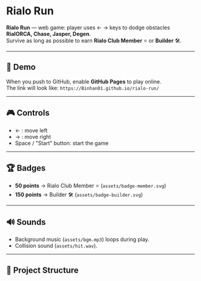 # Rialo Run

**Rialo Run** — web game: player uses ← → keys to dodge obstacles **RialORCA, Chase, Jasper, Degen**.  
Survive as long as possible to earn **Rialo Club Member** ⭐ or **Builder** 🛠️.

---

## 🚀 Demo
When you push to GitHub, enable **GitHub Pages** to play online.  
The link will look like: `https://Binhan01.github.io/rialo-run/`

---

## 🎮 Controls
- ← : move left  
- → : move right  
- Space / "Start" button: start the game  

---

## 🏆 Badges
- **50 points** → Rialo Club Member ⭐ (`assets/badge-member.svg`)  
- **150 points** → Builder 🛠️ (`assets/badge-builder.svg`)  

---

## 🔊 Sounds
- Background music (`assets/bgm.mp3`) loops during play.  
- Collision sound (`assets/hit.wav`).  

---

## 📂 Project Structure
